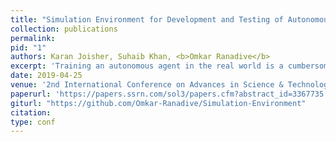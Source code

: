 ```yaml
---
title: "Simulation Environment for Development and Testing of Autonomous Learning Agents"
collection: publications
permalink: 
pid: "1"
authors: Karan Joisher, Suhaib Khan, <b>Omkar Ranadive</b> 
excerpt: 'Training an autonomous agent in the real world is a cumbersome process. The hardware modules required are expensive and they need routine maintenance. The data collection process is time-consuming and it is difficult to collect data in different conditions and scenarios. Moreover, testing these agents in the real world requires many permissions and could be potentially hazardous. This paper introduces a virtual environment for training and testing of autonomous driving agents. The environment has features like customizable car parameters and sensors, different terrains, customizable data extraction parameters, and simulated pedestrian and vehicular traffic. The environment can connect to any learning agent via a communication interface. Therefore, the environment introduced in this paper expedites the training and testing process and the learned knowledge representations can be scaled to the real world.'
date: 2019-04-25
venue: '2nd International Conference on Advances in Science & Technology (ICAST 2019, Elsevier SSRN)'
paperurl: 'https://papers.ssrn.com/sol3/papers.cfm?abstract_id=3367735'
giturl: "https://github.com/Omkar-Ranadive/Simulation-Environment"
citation:
type: conf 
---
```

